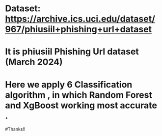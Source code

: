# Dataset: https://archive.ics.uci.edu/dataset/967/phiusiil+phishing+url+dataset
# It is phiusiil Phishing Url dataset (March 2024)
# Here we apply 6 Classification algorithm , in which Random Forest and XgBoost working most accurate .


#Thanks!!
